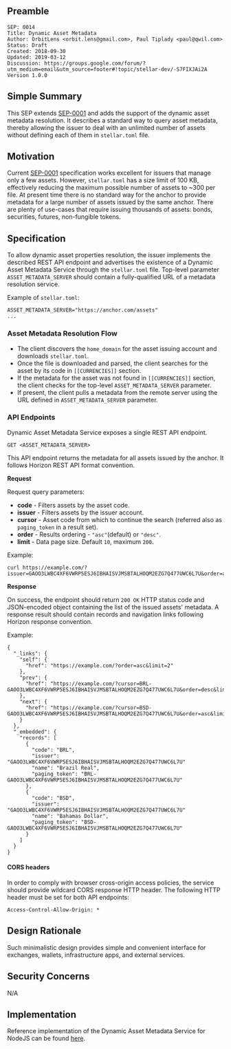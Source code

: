 ## Preamble

```
SEP: 0014
Title: Dynamic Asset Metadata
Author: OrbitLens <orbit.lens@gmail.com>, Paul Tiplady <paul@qwil.com>
Status: Draft
Created: 2018-09-30
Updated: 2019-03-12
Discussion: https://groups.google.com/forum/?utm_medium=email&utm_source=footer#!topic/stellar-dev/-S7FIXJAi2A
Version 1.0.0
```

## Simple Summary

This SEP extends [SEP-0001](../ecosystem/sep-0001.md) and adds the support of
the dynamic asset metadata resolution. It describes a standard way to query
asset metadata, thereby allowing the issuer to deal with an unlimited number of
assets without defining each of them in `stellar.toml` file.

## Motivation

Current [SEP-0001](../ecosystem/sep-0001.md) specification works excellent for
issuers that manage only a few assets. However, `stellar.toml` has a size limit
of 100 KB, effectively reducing the maximum possible number of assets to ~300
per file. At present time there is no standard way for the anchor to provide
metadata for a large number of assets issued by the same anchor. There are
plenty of use-cases that require issuing thousands of assets: bonds,
securities, futures, non-fungible tokens.

## Specification

To allow dynamic asset properties resolution, the issuer implements the
described REST API endpoint and advertises the existence of a Dynamic Asset
Metadata Service through the `stellar.toml` file. Top-level parameter
`ASSET_METADATA_SERVER` should contain a fully-qualified URL of a metadata
resolution service.

Example of `stellar.toml`:

```
ASSET_METADATA_SERVER="https://anchor.com/assets"
...
```

### Asset Metadata Resolution Flow

- The client discovers the `home_domain` for the asset issuing account and
  downloads `stellar.toml`.
- Once the file is downloaded and parsed, the client searches for the asset by
  its code in `[[CURRENCIES]]` section.
- If the metadata for the asset was not found in `[[CURRENCIES]]` section, the
  client checks for the top-level `ASSET_METADATA_SERVER` parameter.
- If present, the client pulls a metadata from the remote server using the URL
  defined in `ASSET_METADATA_SERVER` parameter.

### API Endpoints

Dynamic Asset Metadata Service exposes a single REST API endpoint.

    GET <ASSET_METADATA_SERVER>

This API endpoint returns the metadata for all assets issued by the anchor. It
follows Horizon REST API format convention.

**Request**

Request query parameters:

- **code** - Filters assets by the asset code.
- **issuer** - Filters assets by the issuer account.
- **cursor** - Asset code from which to continue the search (referred also as
  `paging_token` in a result set).
- **order** - Results ordering - `"asc"`(default) or `"desc"`.
- **limit** - Data page size. Default `10`, maximum `200`.

Example:

    curl https://example.com/?issuer=GAOO3LWBC4XF6VWRP5ESJ6IBHAISVJMSBTALHOQM2EZG7Q477UWC6L7U&order=asc&limit=2

**Response**

On success, the endpoint should return `200 OK` HTTP status code and
JSON-encoded object containing the list of the issued assets' metadata. A
response result should contain records and navigation links following Horizon
response convention.

Example:

```
{
  "_links": {
    "self": {
      "href": "https://example.com/?order=asc&limit=2"
    },
    "prev": {
      "href": "https://example.com/?cursor=BRL-GAOO3LWBC4XF6VWRP5ESJ6IBHAISVJMSBTALHOQM2EZG7Q477UWC6L7U&order=desc&limit=2"
    },
    "next": {
      "href": "https://example.com/?cursor=BSD-GAOO3LWBC4XF6VWRP5ESJ6IBHAISVJMSBTALHOQM2EZG7Q477UWC6L7U&order=asc&limit=2"
    }
  },
  "_embedded": {
    "records": [
      {
        "code": "BRL",
        "issuer": "GAOO3LWBC4XF6VWRP5ESJ6IBHAISVJMSBTALHOQM2EZG7Q477UWC6L7U"
        "name": "Brazil Real",
        "paging_token": "BRL-GAOO3LWBC4XF6VWRP5ESJ6IBHAISVJMSBTALHOQM2EZG7Q477UWC6L7U"
      },
      {
        "code": "BSD",
        "issuer": "GAOO3LWBC4XF6VWRP5ESJ6IBHAISVJMSBTALHOQM2EZG7Q477UWC6L7U"
        "name": "Bahamas Dollar",
        "paging_token": "BSD-GAOO3LWBC4XF6VWRP5ESJ6IBHAISVJMSBTALHOQM2EZG7Q477UWC6L7U"
      }
    ]
  }
}
```

#### CORS headers

In order to comply with browser cross-origin access policies, the service
should provide wildcard CORS response HTTP header. The following HTTP header
must be set for both API endpoints:

```
Access-Control-Allow-Origin: *
```

## Design Rationale

Such minimalistic design provides simple and convenient interface for
exchanges, wallets, infrastructure apps, and external services.

## Security Concerns

N/A

## Implementation

Reference implementation of the Dynamic Asset Metadata Service for NodeJS can
be found
[here](https://github.com/orbitlens/stellar-dynamic-asset-metadata-server).
